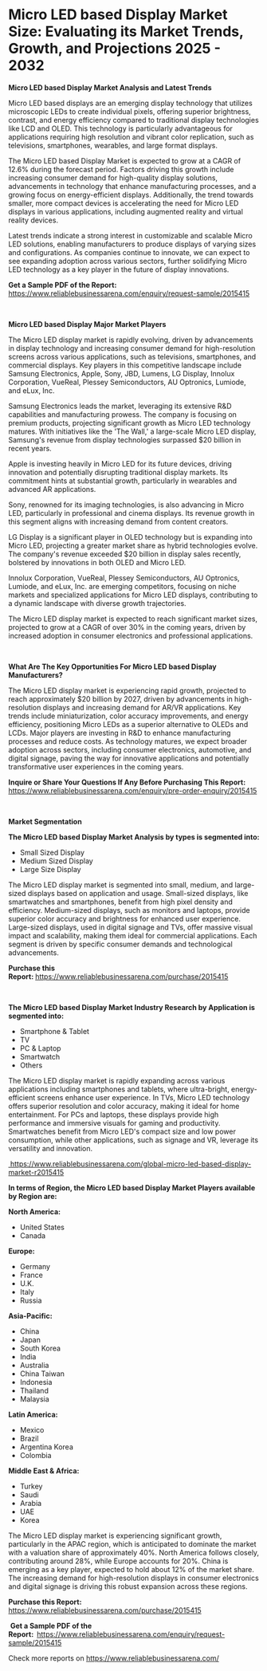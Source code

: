 <p><h1>Micro LED based Display Market Size: Evaluating its Market Trends, Growth, and Projections 2025 - 2032</h1></p><p><strong>Micro LED based Display Market Analysis and Latest Trends</strong></p>
<p><p>Micro LED based displays are an emerging display technology that utilizes microscopic LEDs to create individual pixels, offering superior brightness, contrast, and energy efficiency compared to traditional display technologies like LCD and OLED. This technology is particularly advantageous for applications requiring high resolution and vibrant color replication, such as televisions, smartphones, wearables, and large format displays.</p><p>The Micro LED based Display Market is expected to grow at a CAGR of 12.6% during the forecast period. Factors driving this growth include increasing consumer demand for high-quality display solutions, advancements in technology that enhance manufacturing processes, and a growing focus on energy-efficient displays. Additionally, the trend towards smaller, more compact devices is accelerating the need for Micro LED displays in various applications, including augmented reality and virtual reality devices.</p><p>Latest trends indicate a strong interest in customizable and scalable Micro LED solutions, enabling manufacturers to produce displays of varying sizes and configurations. As companies continue to innovate, we can expect to see expanding adoption across various sectors, further solidifying Micro LED technology as a key player in the future of display innovations.</p></p>
<p><strong>Get a Sample PDF of the Report:&nbsp;</strong> <a href="https://www.reliablebusinessarena.com/enquiry/request-sample/2015415?utm_campaign=1420&utm_medium=2&utm_source=Github&utm_content=ia&utm_term=17012025&utm_id=micro-led-based-display">https://www.reliablebusinessarena.com/enquiry/request-sample/2015415</a></p>
<p>&nbsp;</p>
<p><strong>Micro LED based Display Major Market Players</strong></p>
<p><p>The Micro LED display market is rapidly evolving, driven by advancements in display technology and increasing consumer demand for high-resolution screens across various applications, such as televisions, smartphones, and commercial displays. Key players in this competitive landscape include Samsung Electronics, Apple, Sony, JBD, Lumens, LG Display, Innolux Corporation, VueReal, Plessey Semiconductors, AU Optronics, Lumiode, and eLux, Inc.</p><p>Samsung Electronics leads the market, leveraging its extensive R&D capabilities and manufacturing prowess. The company is focusing on premium products, projecting significant growth as Micro LED technology matures. With initiatives like the 'The Wall,' a large-scale Micro LED display, Samsung's revenue from display technologies surpassed $20 billion in recent years.</p><p>Apple is investing heavily in Micro LED for its future devices, driving innovation and potentially disrupting traditional display markets. Its commitment hints at substantial growth, particularly in wearables and advanced AR applications.</p><p>Sony, renowned for its imaging technologies, is also advancing in Micro LED, particularly in professional and cinema displays. Its revenue growth in this segment aligns with increasing demand from content creators.</p><p>LG Display is a significant player in OLED technology but is expanding into Micro LED, projecting a greater market share as hybrid technologies evolve. The company's revenue exceeded $20 billion in display sales recently, bolstered by innovations in both OLED and Micro LED.</p><p>Innolux Corporation, VueReal, Plessey Semiconductors, AU Optronics, Lumiode, and eLux, Inc. are emerging competitors, focusing on niche markets and specialized applications for Micro LED displays, contributing to a dynamic landscape with diverse growth trajectories.</p><p>The Micro LED display market is expected to reach significant market sizes, projected to grow at a CAGR of over 30% in the coming years, driven by increased adoption in consumer electronics and professional applications.</p></p>
<p>&nbsp;</p>
<p><strong>What Are The Key Opportunities For Micro LED based Display Manufacturers?</strong></p>
<p><p>The Micro LED display market is experiencing rapid growth, projected to reach approximately $20 billion by 2027, driven by advancements in high-resolution displays and increasing demand for AR/VR applications. Key trends include miniaturization, color accuracy improvements, and energy efficiency, positioning Micro LEDs as a superior alternative to OLEDs and LCDs. Major players are investing in R&D to enhance manufacturing processes and reduce costs. As technology matures, we expect broader adoption across sectors, including consumer electronics, automotive, and digital signage, paving the way for innovative applications and potentially transformative user experiences in the coming years.</p></p>
<p><strong>Inquire or Share Your Questions If Any Before Purchasing This Report:</strong> <a href="https://www.reliablebusinessarena.com/enquiry/pre-order-enquiry/2015415?utm_campaign=1420&utm_medium=2&utm_source=Github&utm_content=ia&utm_term=17012025&utm_id=micro-led-based-display">https://www.reliablebusinessarena.com/enquiry/pre-order-enquiry/2015415</a></p>
<p>&nbsp;</p>
<p><strong>Market Segmentation</strong></p>
<p><strong>The Micro LED based Display Market Analysis by types is segmented into:</strong></p>
<p><ul><li>Small Sized Display</li><li>Medium Sized Display</li><li>Large Size Display</li></ul></p>
<p><p>The Micro LED display market is segmented into small, medium, and large-sized displays based on application and usage. Small-sized displays, like smartwatches and smartphones, benefit from high pixel density and efficiency. Medium-sized displays, such as monitors and laptops, provide superior color accuracy and brightness for enhanced user experience. Large-sized displays, used in digital signage and TVs, offer massive visual impact and scalability, making them ideal for commercial applications. Each segment is driven by specific consumer demands and technological advancements.</p></p>
<p><strong>Purchase this Report:&nbsp;</strong><a href="https://www.reliablebusinessarena.com/purchase/2015415?utm_campaign=1420&utm_medium=2&utm_source=Github&utm_content=ia&utm_term=17012025&utm_id=micro-led-based-display">https://www.reliablebusinessarena.com/purchase/2015415</a></p>
<p>&nbsp;</p>
<p><strong>The Micro LED based Display Market Industry Research by Application is segmented into:</strong></p>
<p><ul><li>Smartphone & Tablet</li><li>TV</li><li>PC & Laptop</li><li>Smartwatch</li><li>Others</li></ul></p>
<p><p>The Micro LED display market is rapidly expanding across various applications including smartphones and tablets, where ultra-bright, energy-efficient screens enhance user experience. In TVs, Micro LED technology offers superior resolution and color accuracy, making it ideal for home entertainment. For PCs and laptops, these displays provide high performance and immersive visuals for gaming and productivity. Smartwatches benefit from Micro LED's compact size and low power consumption, while other applications, such as signage and VR, leverage its versatility and innovation.</p></p>
<p><a href="https://www.reliablebusinessarena.com/global-micro-led-based-display-market-r2015415?utm_campaign=1420&utm_medium=2&utm_source=Github&utm_content=ia&utm_term=17012025&utm_id=micro-led-based-display">&nbsp;https://www.reliablebusinessarena.com/global-micro-led-based-display-market-r2015415</a></p>
<p><strong>In terms of Region, the Micro LED based Display Market Players available by Region are:</strong></p>
<p>
    <p> <strong> North America: </strong>
        <ul>
            <li>United States</li>
            <li>Canada</li>
        </ul>
        </p> 
    <p> <strong> Europe: </strong>
        <ul>
            <li>Germany</li>
            <li>France</li>
            <li>U.K.</li>
            <li>Italy</li>
            <li>Russia</li>
        </ul>
        </p> 
    <p> <strong> Asia-Pacific: </strong>
        <ul>
            <li>China</li>
            <li>Japan</li>
            <li>South Korea</li>
            <li>India</li>
            <li>Australia</li>
            <li>China Taiwan</li>
            <li>Indonesia</li>
            <li>Thailand</li>
            <li>Malaysia</li>
        </ul>
        </p> 
    <p> <strong> Latin America: </strong>
        <ul>
            <li>Mexico</li>
            <li>Brazil</li>
            <li>Argentina Korea</li>
            <li>Colombia</li>
        </ul>
        </p> 
    <p> <strong> Middle East & Africa: </strong>
        <ul>
            <li>Turkey</li>
            <li>Saudi</li>
            <li>Arabia</li>
            <li>UAE</li>
            <li>Korea</li>
        </ul>
    </p>
    </p>
<p><p>The Micro LED display market is experiencing significant growth, particularly in the APAC region, which is anticipated to dominate the market with a valuation share of approximately 40%. North America follows closely, contributing around 28%, while Europe accounts for 20%. China is emerging as a key player, expected to hold about 12% of the market share. The increasing demand for high-resolution displays in consumer electronics and digital signage is driving this robust expansion across these regions.</p></p>
<p><strong>Purchase this Report: </strong><a href="https://www.reliablebusinessarena.com/purchase/2015415?utm_campaign=1420&utm_medium=2&utm_source=Github&utm_content=ia&utm_term=17012025&utm_id=micro-led-based-display">https://www.reliablebusinessarena.com/purchase/2015415</a></p>
<p>&nbsp;<strong>Get a Sample PDF of the Report:&nbsp;&nbsp;</strong><a href="https://www.reliablebusinessarena.com/enquiry/request-sample/2015415?utm_campaign=1420&utm_medium=2&utm_source=Github&utm_content=ia&utm_term=17012025&utm_id=micro-led-based-display">https://www.reliablebusinessarena.com/enquiry/request-sample/2015415</a></p>
<p><strong></strong></p>
<p>Check more reports on <a href="https://www.reliablebusinessarena.com/?utm_campaign=1420&utm_medium=2&utm_source=Github&utm_content=ia&utm_term=17012025&utm_id=micro-led-based-display">https://www.reliablebusinessarena.com/</a></p>